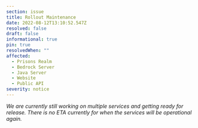 ```yaml
---
section: issue
title: Rollout Maintenance
date: 2022-08-12T13:10:52.547Z
resolved: false
draft: false
informational: true
pin: true
resolvedWhen: ""
affected:
  - Prisons Realm
  - Bedrock Server
  - Java Server
  - Website
  - Public API
severity: notice
---
```

*We are currently still working on multiple services and getting ready for release. There is no ETA currently for when the services will be operational again.*